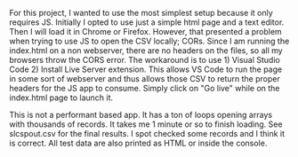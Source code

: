 For this project, I wanted to use the most simplest setup because it only requires JS. Initially I opted to use just a simple html page and a text editor. Then I will load it in Chrome or Firefox. However, that presented a problem when trying to use JS to open the CSV locally; CORs. Since I am running the index.html on a non webserver, there are no headers on the files, so all my browsers throw the CORS error. The workaround is to use 1) Visual Studio Code 2) Install Live Server extension. This allows VS Code to run the page in some sort of webserver and thus allows those CSV to return the proper headers for the JS app to consume. Simply click on "Go live" while on the index.html page to launch it.

This is not a performant based app. It has a ton of loops opening arrays with thousands of records. It takes me 1 minute or so to finish loading.  See slcspout.csv for the final results. I spot checked some records and I think it is correct. All test data are also printed as HTML or inside the console.
